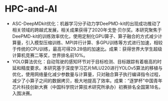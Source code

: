 # HPC-and-AI

- ASC-DeepMDkit优化：机器学习分子动力学DeePMD-kit的出现成功推动了相关领域的跨越式发展，相关成果获得了2020年戈登·贝尔奖。本研究聚焦于DeePMD-kit的训练效率优化，使用定制化GPU算子、算子融合的方式减少计算量，引入模型压缩训练、MPI并行计算、多GPU训练等方式进行加速，相较于传统的CPU训练，最高可得29.28倍的加速比。成果：获得世界大学生超级计算机竞赛二等奖，世界排名前10%。
- YOLO算法优化：自动驾驶的感知环节对于目标检测、目标跟踪有着极高的时延和精度要求。本研究基于深度学习芯片MLU220进行YOLOv5算法的移植与优化，使用网络量化减少参数量与计算量，只对融合算子执行编译指令过程，减少了小算子之间的数据拷贝，极大地提高了效率。成果：“逐梦杯”中国青年芯片科技创新大赛（中国科学院计算技术研究所承办）初赛排名全国第18名，入围决赛。

